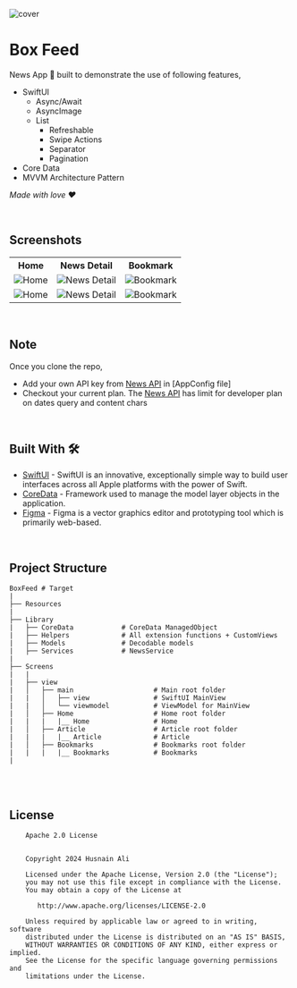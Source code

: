 
![cover](https://github.com/ihusnainalii/BoxFeedNews/assets/41187664/e5d621ac-ba3d-442a-a6db-6a99c400eb21)

# Box Feed
News App 📱 built to demonstrate the use of following features,

- SwiftUI
  - Async/Await 
  - AsyncImage
  - List
    - Refreshable
    - Swipe Actions
    - Separator
    - Pagination
- Core Data
- MVVM Architecture Pattern

*Made with love ❤️*

<br />

## Screenshots
<table>
    <tr>
        <th>Home</th>
        <th>News Detail</th>
        <th>Bookmark</th>
    </tr>
    <tr>
        <td><img src="https://github.com/ihusnainalii/BoxFeedNews/assets/41187664/04856440-acc6-4cb2-b5d9-42d43c853be9" alt="Home"></td>
        <td><img src="https://github.com/ihusnainalii/BoxFeedNews/assets/41187664/afef4ebd-06e1-4554-9b4a-5703adefc667" alt="News Detail"></td>
        <td><img src="https://github.com/ihusnainalii/BoxFeedNews/assets/41187664/7ec2d80b-1c80-40b4-9928-c2bdc9d278ef" alt="Bookmark"></td>
    </tr>
    <tr>
        <td><img src="https://github.com/ihusnainalii/BoxFeedNews/assets/41187664/457b975f-f770-42bb-ae0a-8529748cde38" alt="Home"></td>
        <td><img src="https://github.com/ihusnainalii/BoxFeedNews/assets/41187664/6e2c7dcc-3b20-4215-9a0e-97809a431155" alt="News Detail"></td>
        <td><img src="https://github.com/ihusnainalii/BoxFeedNews/assets/41187664/93c10523-8813-46d7-b5c9-dfb9d6b8ef07" alt="Bookmark"></td>
    </tr>
</table>


<br />

## Note
Once you clone the repo,
- Add your own API key from [News API](https://newsapi.org) in [AppConfig file]
- Checkout your current plan. The [News API](https://newsapi.org) has limit for developer plan on dates query and content chars

<br />

## Built With 🛠
- [SwiftUI](https://developer.apple.com/documentation/swiftui/) - SwiftUI is an innovative, exceptionally simple way to build user interfaces across all Apple platforms with the power of Swift.
- [CoreData](https://developer.apple.com/documentation/coredata) - Framework used to manage the model layer objects in the application.
- [Figma](https://figma.com/) - Figma is a vector graphics editor and prototyping tool which is primarily web-based.

<br />

## Project Structure
    
    BoxFeed # Target
    |
    ├── Resources
    |
    ├── Library
    |   ├── CoreData            # CoreData ManagedObject
    |   ├── Helpers             # All extension functions + CustomViews
    |   ├── Models              # Decodable models
    |   ├── Services            # NewsService
    |
    ├── Screens
    |   |
    |   ├── view
    |   │   ├── main                    # Main root folder
    |   |   │   ├── view                # SwiftUI MainView
    |   |   │   └── viewmodel           # ViewModel for MainView
    |   │   ├── Home                    # Home root folder
    |   |   |   |__ Home                # Home
    |   │   ├── Article                 # Article root folder
    |   |   |   |__ Article             # Article
    |   │   ├── Bookmarks               # Bookmarks root folder
    |   |   |   |__ Bookmarks           # Bookmarks
    |

<br />
<br />

## License
```
    Apache 2.0 License


    Copyright 2024 Husnain Ali

    Licensed under the Apache License, Version 2.0 (the "License");
    you may not use this file except in compliance with the License.
    You may obtain a copy of the License at

       http://www.apache.org/licenses/LICENSE-2.0

    Unless required by applicable law or agreed to in writing, software
    distributed under the License is distributed on an "AS IS" BASIS,
    WITHOUT WARRANTIES OR CONDITIONS OF ANY KIND, either express or implied.
    See the License for the specific language governing permissions and
    limitations under the License.

```
